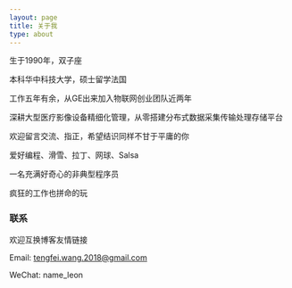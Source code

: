 ```yaml
---
layout: page
title: 关于我
type: about
---
```

生于1990年，双子座

本科华中科技大学，硕士留学法国

工作五年有余，从GE出来加入物联网创业团队近两年

深耕大型医疗影像设备精细化管理，从零搭建分布式数据采集传输处理存储平台

欢迎留言交流、指正，希望结识同样不甘于平庸的你

爱好编程、滑雪、拉丁、网球、Salsa

一名充满好奇心的非典型程序员

疯狂的工作也拼命的玩

### 联系 ###
欢迎互换博客友情链接

Email: tengfei.wang.2018@gmail.com

WeChat: name_leon
